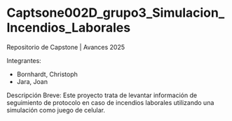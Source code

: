 # Captsone002D_grupo3_Simulacion_Incendios_Laborales
Repositorio de Capstone | Avances 2025

Integrantes: 
* Bornhardt, Christoph
* Jara, Joan

Descripción Breve:
Este proyecto trata de levantar información de seguimiento de protocolo en caso de incendios laborales utilizando una simulación como juego de celular.
